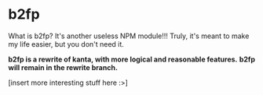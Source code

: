 # b2fp 

What is b2fp? It's another useless NPM module!!!
Truly, it's meant to make my life easier, but you don't need it.

**b2fp is a rewrite of kanta, with more logical and reasonable features.**
**b2fp will remain in the rewrite branch.**

[insert more interesting stuff here :>]
